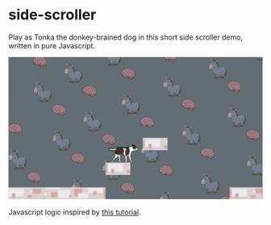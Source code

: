 # side-scroller
Play as Tonka the donkey-brained dog in this short side scroller demo, written in pure Javascript.

<img src="assets/thumbnail.png" width="600px" />

Javascript logic inspired by [this tutorial](https://www.youtube.com/watch?v=4q2vvZn5aoo&list=PLpPnRKq7eNW16Wq1GQjQjpTo_E0taH0La&index=2).
